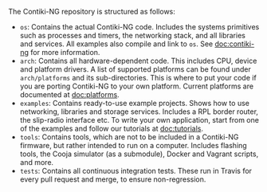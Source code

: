 The Contiki-NG repository is structured as follows:
* `os`: Contains the actual Contiki-NG code. Includes the systems primitives such as processes and timers, the networking stack, and all libraries and services. All examples also compile and link to `os`. See [doc:contiki-ng] for more information.
* `arch`: Contains all hardware-dependent code. This includes CPU, device and platform drivers. A list of supported platforms can be found under `arch/platforms` and its sub-directories. This is where to put your code if you are porting Contiki-NG to your own platform. Current platforms are documented at [doc:platforms].
* `examples`: Contains ready-to-use example projects. Shows how to use networking, libraries and storage services. Includes a RPL border router, the slip-radio interface etc. To write your own application, start from one of the examples and follow our tutorials at [doc:tutorials].
* `tools`: Contains tools, which are not to be included in a Contiki-NG firmware, but rather intended to run on a computer. Includes flashing tools, the Cooja simulator (as a submodule), Docker and Vagrant scripts, and more.
* `tests`: Contains all continuous integration tests. These run in Travis for every pull request and merge, to ensure non-regression.

[doc:contiki-ng]: https://github.com/contiki-ng/contiki-ng/wiki#documentation
[doc:platforms]: https://github.com/contiki-ng/contiki-ng/wiki#the-contiki-ng-platforms
[doc:tutorials]: https://github.com/contiki-ng/contiki-ng/wiki#tutorials